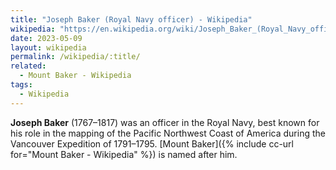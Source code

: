 ```yaml
---
title: "Joseph Baker (Royal Navy officer) - Wikipedia"
wikipedia: "https://en.wikipedia.org/wiki/Joseph_Baker_(Royal_Navy_officer)"
date: 2023-05-09
layout: wikipedia
permalink: /wikipedia/:title/
related:
  - Mount Baker - Wikipedia
tags:
  - Wikipedia
---
```

**Joseph Baker** (1767–1817) was an officer in the Royal Navy, best known for his role in the mapping of the Pacific Northwest Coast of America during the Vancouver Expedition of 1791–1795. [Mount Baker]({% include cc-url for="Mount Baker - Wikipedia" %}) is named after him.